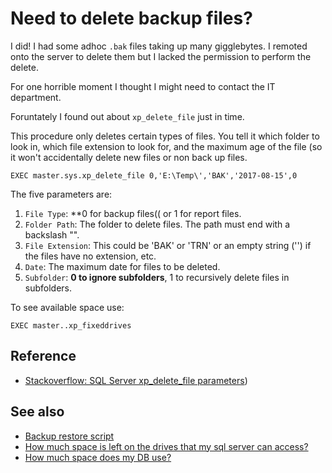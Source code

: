 ﻿# Need to delete backup files?

I did! I had some adhoc `.bak` files taking up many gigglebytes. I remoted onto the server to delete them but I lacked the permission to perform the delete.

For one horrible moment I thought I might need to contact the IT department.

Foruntately I found out about `xp_delete_file` just in time.

This procedure only deletes certain types of files. You tell it which folder to look in, which file extension to look for, and the maximum age of the file (so it won't accidentally delete new files or non back up files.

	EXEC master.sys.xp_delete_file 0,'E:\Temp\','BAK','2017-08-15',0

The five parameters are:

1. `File Type`: **0 for backup files(( or 1 for report files.
2. `Folder Path`: The folder to delete files. The path must end with a backslash "\".
3. `File Extension`: This could be 'BAK' or 'TRN' or an empty string ('') if the files have no extension, etc.
4. `Date`: The maximum date for files to be deleted.
5. `Subfolder`: **0 to ignore subfolders**, 1 to recursively delete files in subfolders.

To see available space use:

	EXEC master..xp_fixeddrives

## Reference

- [Stackoverflow: SQL Server xp_delete_file parameters](https://stackoverflow.com/questions/24582996/sql-server-xp-delete-file-parameters))

## See also

- [Backup restore script](backup_restore_script.md)
- [How much space is left on the drives that my sql server can access?](drive_sizes.md)
- [How much space does my DB use?](how_much_space_does_my_db_use.md)
